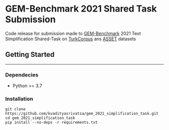 # GEM-Benchmark 2021 Shared Task Submission
Code release for submission made to [GEM-Benchmark](https://gem-benchmark.com/) 2021 Text Simplification Shared-Task on [TurkCorpus](https://huggingface.co/datasets/turk) ans [ASSET](https://huggingface.co/datasets/asset) datasets

## Getting Started

------------

### Dependecies
- Python >= 3.7

### Installation
``` 
git clone https://github.com/kvadityasrivatsa/gem_2021_simplification_task.git
cd gem_2021_simplification_task
pip install --no-deps -r requirements.txt
```
